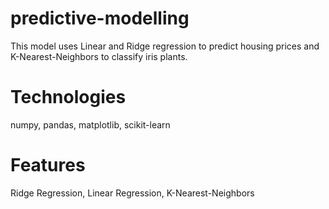 # predictive-modelling
This model uses Linear and Ridge regression to predict housing prices and K-Nearest-Neighbors to classify iris plants.

# Technologies
numpy, pandas, matplotlib, scikit-learn

# Features
Ridge Regression, Linear Regression, K-Nearest-Neighbors
